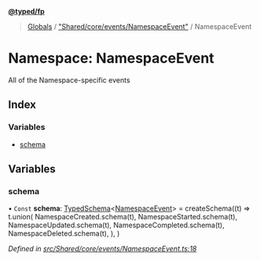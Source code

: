 **[@typed/fp](../README.md)**

> [Globals](../globals.md) / ["Shared/core/events/NamespaceEvent"](_shared_core_events_namespaceevent_.md) / NamespaceEvent

# Namespace: NamespaceEvent

All of the Namespace-specific events

## Index

### Variables

* [schema](_shared_core_events_namespaceevent_.namespaceevent.md#schema)

## Variables

### schema

• `Const` **schema**: [TypedSchema](../interfaces/_io_typedschema_.typedschema.md)\<[NamespaceEvent](_shared_core_events_namespaceevent_.namespaceevent.md)> = createSchema((t) => t.union( NamespaceCreated.schema(t), NamespaceStarted.schema(t), NamespaceUpdated.schema(t), NamespaceCompleted.schema(t), NamespaceDeleted.schema(t), ), )

*Defined in [src/Shared/core/events/NamespaceEvent.ts:18](https://github.com/TylorS/typed-fp/blob/f27ba3e/src/Shared/core/events/NamespaceEvent.ts#L18)*
